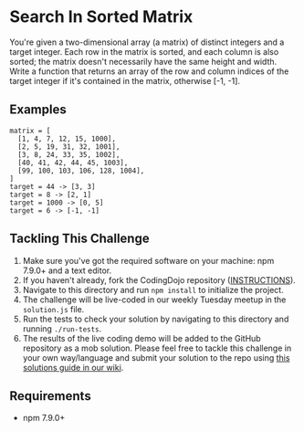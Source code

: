 # Search In Sorted Matrix

You're given a two-dimensional array (a matrix) of distinct integers and a target integer. Each row in the matrix is sorted, and each column is also sorted; the matrix doesn't necessarily have the same height and width.
Write a function that returns an array of the row and column indices of the target integer if it's contained in the matrix, otherwise [-1, -1].

## Examples
```
matrix = [
  [1, 4, 7, 12, 15, 1000],
  [2, 5, 19, 31, 32, 1001],
  [3, 8, 24, 33, 35, 1002],
  [40, 41, 42, 44, 45, 1003],
  [99, 100, 103, 106, 128, 1004],
]
target = 44 -> [3, 3]
target = 8 -> [2, 1]
target = 1000 -> [0, 5]
target = 6 -> [-1, -1]
```
## Tackling This Challenge
1. Make sure you've got the required software on your machine: npm 7.9.0+ and a text editor.
2. If you haven't already, fork the CodingDojo repository ([INSTRUCTIONS](https://docs.github.com/en/github/getting-started-with-github/fork-a-repo)).
3. Navigate to this directory and run `npm install` to initialize the project.
4. The challenge will be live-coded in our weekly Tuesday meetup in the `solution.js` file.
5. Run the tests to check your solution by navigating to this directory and running `./run-tests`.
6. The results of the live coding demo will be added to the GitHub repository as a mob solution. Please feel free to
tackle this challenge in your own way/language and submit your solution to the repo using [this solutions guide in our wiki](https://github.com/codeconnector/CodingDojo/wiki#solutions).

## Requirements

- npm 7.9.0+